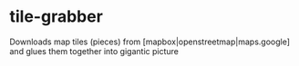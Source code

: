 tile-grabber
============

Downloads map tiles (pieces) from [mapbox|openstreetmap|maps.google] and glues them together into gigantic picture
